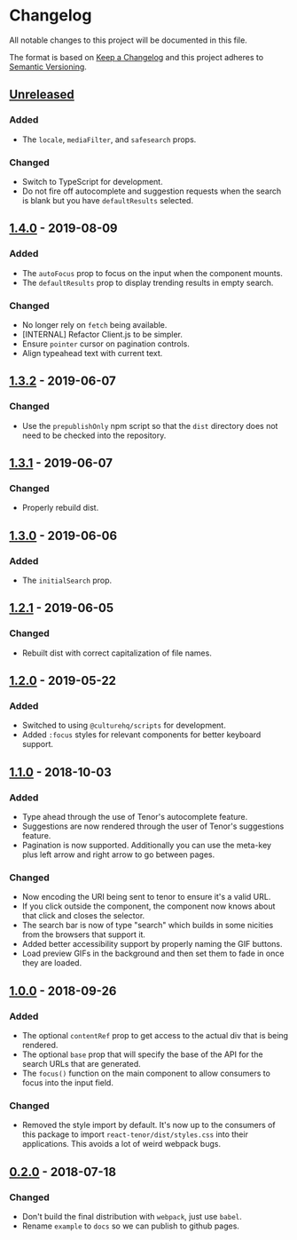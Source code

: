 # Changelog

All notable changes to this project will be documented in this file.

The format is based on [Keep a Changelog](http://keepachangelog.com/en/1.0.0/) and this project adheres to [Semantic Versioning](http://semver.org/spec/v2.0.0.html).

## [Unreleased]

### Added

- The `locale`, `mediaFilter`, and `safesearch` props.

### Changed

- Switch to TypeScript for development.
- Do not fire off autocomplete and suggestion requests when the search is blank but you have `defaultResults` selected.

## [1.4.0] - 2019-08-09

### Added

- The `autoFocus` prop to focus on the input when the component mounts.
- The `defaultResults` prop to display trending results in empty search.

### Changed

- No longer rely on `fetch` being available.
- [INTERNAL] Refactor Client.js to be simpler.
- Ensure `pointer` cursor on pagination controls.
- Align typeahead text with current text.

## [1.3.2] - 2019-06-07

### Changed

- Use the `prepublishOnly` npm script so that the `dist` directory does not need to be checked into the repository.

## [1.3.1] - 2019-06-07

### Changed

- Properly rebuild dist.

## [1.3.0] - 2019-06-06

### Added

- The `initialSearch` prop.

## [1.2.1] - 2019-06-05

### Changed

- Rebuilt dist with correct capitalization of file names.

## [1.2.0] - 2019-05-22

### Added

- Switched to using `@culturehq/scripts` for development.
- Added `:focus` styles for relevant components for better keyboard support.

## [1.1.0] - 2018-10-03

### Added

- Type ahead through the use of Tenor's autocomplete feature.
- Suggestions are now rendered through the user of Tenor's suggestions feature.
- Pagination is now supported. Additionally you can use the meta-key plus left arrow and right arrow to go between pages.

### Changed

- Now encoding the URI being sent to tenor to ensure it's a valid URL.
- If you click outside the component, the component now knows about that click and closes the selector.
- The search bar is now of type "search" which builds in some nicities from the browsers that support it.
- Added better accessibility support by properly naming the GIF buttons.
- Load preview GIFs in the background and then set them to fade in once they are loaded.

## [1.0.0] - 2018-09-26

### Added

- The optional `contentRef` prop to get access to the actual div that is being rendered.
- The optional `base` prop that will specify the base of the API for the search URLs that are generated.
- The `focus()` function on the main component to allow consumers to focus into the input field.

### Changed

- Removed the style import by default. It's now up to the consumers of this package to import `react-tenor/dist/styles.css` into their applications. This avoids a lot of weird webpack bugs.

## [0.2.0] - 2018-07-18

### Changed

- Don't build the final distribution with `webpack`, just use `babel`.
- Rename `example` to `docs` so we can publish to github pages.

[unreleased]: https://github.com/CultureHQ/react-tenor/compare/v1.4.0...HEAD
[1.4.0]: https://github.com/CultureHQ/react-tenor/compare/v1.3.2...v1.4.0
[1.3.2]: https://github.com/CultureHQ/react-tenor/compare/v1.3.1...v1.3.2
[1.3.1]: https://github.com/CultureHQ/react-tenor/compare/v1.3.0...v1.3.1
[1.3.0]: https://github.com/CultureHQ/react-tenor/compare/v1.2.1...v1.3.0
[1.2.1]: https://github.com/CultureHQ/react-tenor/compare/v1.2.0...v1.2.1
[1.2.0]: https://github.com/CultureHQ/react-tenor/compare/v1.1.0...v1.2.0
[1.1.0]: https://github.com/CultureHQ/react-tenor/compare/v1.0.0...v1.1.0
[1.0.0]: https://github.com/CultureHQ/react-tenor/compare/v0.2.0...v1.0.0
[0.2.0]: https://github.com/CultureHQ/react-tenor/compare/2d68b4...v0.2.0

